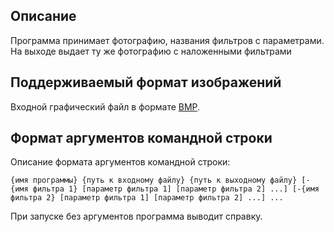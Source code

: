 ## Описание
Программа принимает фотографию, названия фильтров с параметрами. На выходе выдает ту же фотографию с наложенными фильтрами

## Поддерживаемый формат изображений

Входной графический файл в формате [BMP](http://en.wikipedia.org/wiki/BMP_file_format).


## Формат аргументов командной строки

Описание формата аргументов командной строки:

`{имя программы} {путь к входному файлу} {путь к выходному файлу}
[-{имя фильтра 1} [параметр фильтра 1] [параметр фильтра 2] ...]
[-{имя фильтра 2} [параметр фильтра 1] [параметр фильтра 2] ...] ...`

При запуске без аргументов программа выводит справку.

